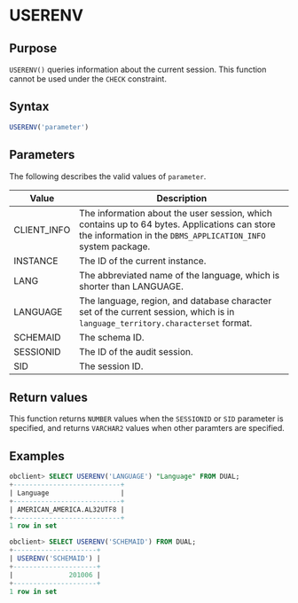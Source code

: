 # USERENV

## Purpose

`USERENV()` queries information about the current session. This function cannot be used under the `CHECK` constraint.

## Syntax

```sql
USERENV('parameter')
```

## Parameters

The following describes the valid values of `parameter`.

| **Value** | **Description** |
| --- | --- |
| CLIENT_INFO | The information about the user session, which contains up to 64 bytes. Applications can store the information in the `DBMS_APPLICATION_INFO` system package.  |
| INSTANCE | The ID of the current instance.  |
| LANG | The abbreviated name of the language, which is shorter than LANGUAGE.  |
| LANGUAGE | The language, region, and database character set of the current session, which is in `language_territory.characterset` format.  |
| SCHEMAID | The schema ID.  |
| SESSIONID | The ID of the audit session.  |
| SID | The session ID.  |

## Return values

This function returns `NUMBER` values when the `SESSIONID` or `SID` parameter is specified, and returns `VARCHAR2` values when other paramters are specified.

## Examples

```sql
obclient> SELECT USERENV('LANGUAGE') "Language" FROM DUAL;
+---------------------------+
| Language                  |
+---------------------------+
| AMERICAN_AMERICA.AL32UTF8 |
+---------------------------+
1 row in set

obclient> SELECT USERENV('SCHEMAID') FROM DUAL;
+---------------------+
| USERENV('SCHEMAID') |
+---------------------+
|              201006 |
+---------------------+
1 row in set
```
